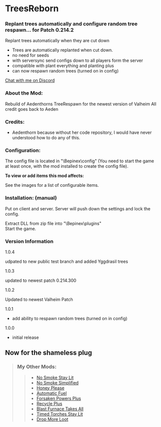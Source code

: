 
# TreesReborn

### Replant trees automatically and configure random tree respawn... for Patch 0.214.2

Replant trees automatically when they are cut down

- Trees are automatically replanted when cut down.
- no need for seeds
- with serversync send configs down to all players form the server
- compatible with plant everything and planting plus
- can now respawn random trees (turned on in config)


 
[Chat with me on Discord](https://discord.com/users/TastyChickenLegs#4818)

### About the Mod:
Rebuild of Aedenthorns TreeRespawn for the newest version of Valheim
All credit goes back to Aeden



### Credits:

- Aedenthorn because without her code repository, I would have never understood how to do any of this.


### Configuration:



The config file is located in "<GameDirectory>\Bepinex\config" (You need to start the game at least once, with the mod installed to create the config file).

<b>To view or add items this mod affects:  </b>

See the images for a list of configurable items.



### Installation: (manual)  
Put on client and server.  Server will push down the settings and lock the config.

Extract DLL from zip file into "<GameDirectory>\Bepinex\plugins"  
Start the game.

### Version Information


1.0.4

udpated to new public test branch and added Yggdrasil trees

1.0.3

updated to newest patch 0.214.300


1.0.2

Updated to newest Valheim Patch


1.0.1

- add ability to respawn random trees (turned on in config)


1.0.0

- initial release

##	Now for the shameless plug

> ### My Other Mods:
>>* [No Smoke Stay Lit](https://valheim.thunderstore.io/package/TastyChickenLeg/NoSmokeStayLit/)
>>* [No Smoke Simplified](https://valheim.thunderstore.io/package/TastyChickenLegs/NoSmokeSimplified/)
>>* [Honey Please](https://valheim.thunderstore.io/package/TastyChickenLegs/HoneyPlease/)
>>* [Automatic Fuel](https://valheim.thunderstore.io/package/TastyChickenLeg/AutomaticFuel/)
>>* [Forsaken Powers Plus](https://valheim.thunderstore.io/package/TastyChickenLeg/ForsakenPowersPlus/)
>>* [Recycle Plus](https://valheim.thunderstore.io/package/TastyChickenLeg/RecyclePlus/)
>>* [Blast Furnace Takes All](https://valheim.thunderstore.io/package/TastyChickenLeg/BlastFurnaceTakesAll/)
>>* [Timed Torches Stay Lit](https://valheim.thunderstore.io/package/TastyChickenLeg/TimedTorchesStayLit/)
>>* [Drop More Loot](https://valheim.thunderstore.io/package/TastyChickenLegs/DropMoreLoot/)